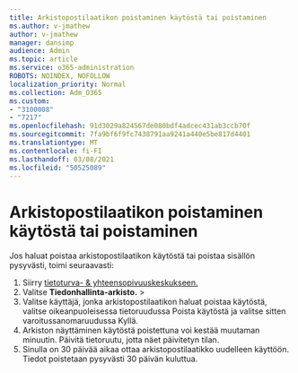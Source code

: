 ```yaml
---
title: Arkistopostilaatikon poistaminen käytöstä tai poistaminen
ms.author: v-jmathew
author: v-jmathew
manager: dansimp
audience: Admin
ms.topic: article
ms.service: o365-administration
ROBOTS: NOINDEX, NOFOLLOW
localization_priority: Normal
ms.collection: Adm_O365
ms.custom:
- "3100008"
- "7217"
ms.openlocfilehash: 91d3029a824567de080bdf4adcec431ab3ccb70f
ms.sourcegitcommit: 7fa9bf6f9fc7438791aa9241a440e5be817d4401
ms.translationtype: MT
ms.contentlocale: fi-FI
ms.lasthandoff: 03/08/2021
ms.locfileid: "50525089"
---
```

# <a name="disable-or-delete-an-archive-mailbox"></a>Arkistopostilaatikon poistaminen käytöstä tai poistaminen

Jos haluat poistaa arkistopostilaatikon käytöstä tai poistaa sisällön pysyvästi, toimi seuraavasti:

1. Siirry [tietoturva- & yhteensopivuuskeskukseen.]( https://go.microsoft.com/fwlink/p/?linkid=2077143)
2. Valitse **Tiedonhallinta-arkisto.**  >  
3. Valitse käyttäjä, jonka arkistopostilaatikon haluat poistaa käytöstä, valitse  oikeanpuoleisessa  tietoruudussa Poista käytöstä ja valitse sitten varoitussanomaruudussa Kyllä.
4. Arkiston näyttäminen käytöstä poistettuna voi kestää muutaman minuutin. Päivitä tietoruutu, jotta näet päivitetyn tilan.
5. Sinulla on 30 päivää aikaa ottaa arkistopostilaatikko uudelleen käyttöön. Tiedot poistetaan pysyvästi 30 päivän kuluttua.
